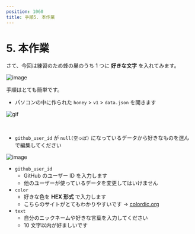 ```yaml
---
position: 1060
title: 手順5. 本作業
---
```


# 5. 本作業

さて、今回は練習のため蜂の巣のうち 1 つに **好きな文字** を入れてみます。

![image](/gif/frontend.png)

手順はとても簡単です。

- パソコンの中に作られた `honey` > `v1` > `data.json` を開きます

![gif](/gif/folder.gif)

<br />

- `github_user_id` が `null(空っぽ)` になっているデータから好きなものを選んで編集してください

![image](/gif/data-json.png)

- `github_user_id`
  - GitHub のユーザー ID を入力します
  - 他のユーザーが使っているデータを変更してはいけません
- `color`
  - 好きな色を **HEX 形式** で入力します
  - こちらのサイトがとてもわかりやすいです → [colordic.org](https://www.colordic.org/)
- `text`
  - 自分のニックネームや好きな言葉を入力してください
  - 10 文字以内が好ましいです
